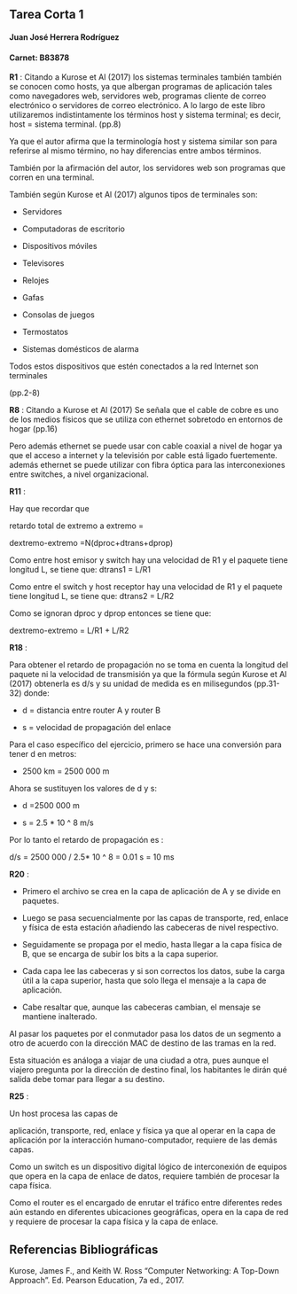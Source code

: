 ﻿## Tarea Corta 1

#### Juan José Herrera Rodríguez

#### Carnet: B83878

  

**R1** : Citando a Kurose et Al (2017) los sistemas terminales también también se conocen como hosts, ya que albergan programas de aplicación tales como navegadores web, servidores web, programas cliente de correo electrónico o servidores de correo electrónico. A lo largo de este libro utilizaremos indistintamente los términos host y sistema terminal; es decir, host = sistema terminal. (pp.8)

  

Ya que el autor afirma que la terminología host y sistema similar son para referirse al mismo término, no hay diferencias entre ambos términos.

  

También por la afirmación del autor, los servidores web son programas que corren en una terminal.

  

También según Kurose et Al (2017) algunos tipos de terminales son:

- Servidores

- Computadoras de escritorio

- Dispositivos móviles

- Televisores

- Relojes

- Gafas

- Consolas de juegos

- Termostatos

- Sistemas domésticos de alarma

Todos estos dispositivos que estén conectados a la red Internet son terminales

(pp.2-8)

  

**R8** : Citando a Kurose et Al (2017) Se señala que el cable de cobre es uno de los medios físicos que se utiliza con ethernet sobretodo en entornos de hogar (pp.16)

  

Pero además ethernet se puede usar con cable coaxial a nivel de hogar ya que el acceso a internet y la televisión por cable está ligado fuertemente. además ethernet se puede utilizar con fibra óptica para las interconexiones entre switches, a nivel organizacional.

**R11** :

Hay que recordar que

retardo total de extremo a extremo =

dextremo-extremo =N(dproc+dtrans+dprop)

  

Como entre host emisor y switch hay una velocidad de R1 y el paquete tiene longitud L, se tiene que: dtrans1 = L/R1

  

Como entre el switch y host receptor hay una velocidad de R1 y el paquete tiene longitud L, se tiene que: dtrans2 = L/R2

  

Como se ignoran dproc y dprop entonces se tiene que:

  

dextremo-extremo = L/R1 + L/R2

  

**R18** :

Para obtener el retardo de propagación no se toma en cuenta la longitud del paquete ni la velocidad de transmisión ya que la fórmula según Kurose et Al (2017) obtenerla es d/s y su unidad de medida es en milisegundos (pp.31-32) donde:

- d = distancia entre router A y router B

- s = velocidad de propagación del enlace

  

Para el caso específico del ejercicio, primero se hace una conversión para tener d en metros:

  

- 2500 km = 2500 000 m

  

Ahora se sustituyen los valores de d y s:

  

- d =2500 000 m

- s = 2.5 * 10 ^ 8 m/s

  

Por lo tanto el retardo de propagación es :

  

d/s = 2500 000 / 2.5* 10 ^ 8 = 0.01 s = 10 ms

  
  

**R20** :

  

- Primero el archivo se crea en la capa de aplicación de A y se divide en paquetes.

- Luego se pasa secuencialmente por las capas de transporte, red, enlace y física de esta estación añadiendo las cabeceras de nivel respectivo.

- Seguidamente se propaga por el medio, hasta llegar a la capa física de B, que se encarga de subir los bits a la capa superior.

- Cada capa lee las cabeceras y si son correctos los datos, sube la carga útil a la capa superior, hasta que solo llega el mensaje a la capa de aplicación.

- Cabe resaltar que, aunque las cabeceras cambian, el mensaje se mantiene inalterado.

  

Al pasar los paquetes por el conmutador pasa los datos de un segmento a otro de acuerdo con la dirección MAC de destino de las tramas en la red.

  

Esta situación es análoga a viajar de una ciudad a otra, pues aunque el viajero pregunta por la dirección de destino final, los habitantes le dirán qué salida debe tomar para llegar a su destino.

  

**R25** :

Un host procesa las capas de

aplicación, transporte, red, enlace y física ya que al operar en la capa de aplicación por la interacción humano-computador, requiere de las demás capas.

  

Como un switch es un dispositivo digital lógico de interconexión de equipos que opera en la capa de enlace de datos, requiere también de procesar la capa física.

  

Como el router es el encargado de enrutar el tráfico entre diferentes redes aún estando en diferentes ubicaciones geográficas, opera en la capa de red y requiere de procesar la capa física y la capa de enlace.

  

## Referencias Bibliográficas

Kurose, James F., and Keith W. Ross “Computer Networking: A Top-Down Approach”. Ed. Pearson Education, 7a ed., 2017.

